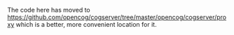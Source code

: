 
The code here has moved to
https://github.com/opencog/cogserver/tree/master/opencog/cogserver/proxy
which is a better, more convenient location for it.
